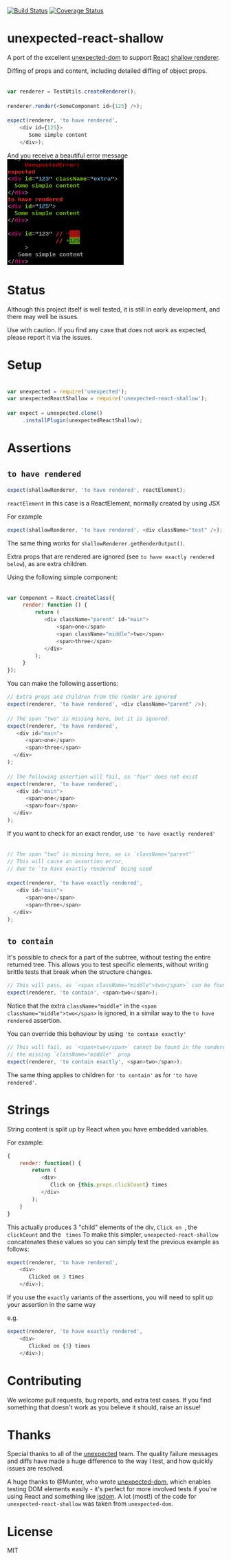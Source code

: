 [![Build Status](https://travis-ci.org/bruderstein/unexpected-react-shallow.svg?branch=master)](https://travis-ci.org/bruderstein/unexpected-react-shallow)
[![Coverage Status](https://coveralls.io/repos/bruderstein/unexpected-react-shallow/badge.svg?branch=&service=github)](https://coveralls.io/github/bruderstein/unexpected-react-shallow?branch=master)

# unexpected-react-shallow

A port of the excellent [unexpected-dom](https://github.com/munter/unexpected-dom) to support 
[React](http://reactjs.org) [shallow renderer](https://facebook.github.io/react/docs/test-utils.html#shallow-rendering).

Diffing of props and content, including detailed diffing of object props.

```js

var renderer = TestUtils.createRenderer();

renderer.render(<SomeComponent id={125} />);

expect(renderer, 'to have rendered', 
    <div id={125}>
       Some simple content
    </div>);

```

And you receive a beautiful error message 
![error message](https://raw.githubusercontent.com/bruderstein/unexpected-react-shallow/master/docs/error_diff.png)

# Status

Although this project itself is well tested, it is still in early development, and there may well be issues.

Use with caution.  If you find any case that does not work as expected, please report it via the issues.


# Setup

```js

var unexpected = require('unexpected');
var unexpectedReactShallow = require('unexpected-react-shallow');

var expect = unexpected.clone()
     .installPlugin(unexpectedReactShallow);

```

# Assertions
 
## `to have rendered`

```js
expect(shallowRenderer, 'to have rendered', reactElement);
```

`reactElement` in this case is a ReactElement, normally created by using JSX

For example

```js
expect(shallowRenderer, 'to have rendered', <div className="test" />);
```

The same thing works for `shallowRenderer.getRenderOutput()`.

Extra props that are rendered are ignored (see `to have exactly rendered below`), as 
are extra children.

Using the following simple component:
```js

var Component = React.createClass({
     render: function () {
         return (
            <div className="parent" id="main">
                <span>one</span>
                <span className="middle">two</span>
                <span>three</span>
            </div>
         );
     }
});
```

You can make the following assertions:

```js
// Extra props and children from the render are ignored
expect(renderer, 'to have rendered', <div className="parent" />);

// The span "two" is missing here, but it is ignored.
expect(renderer, 'to have rendered',
   <div id="main">
      <span>one</span>
      <span>three</span>
  </div>
);

// The following assertion will fail, as 'four' does not exist
expect(renderer, 'to have rendered',
   <div id="main">
      <span>one</span>
      <span>four</span>
  </div>
);
```

If you want to check for an exact render, use `'to have exactly rendered'`


```js

// The span "two" is missing here, as is `className="parent"` 
// This will cause an assertion error, 
// due to `to have exactly rendered` being used

expect(renderer, 'to have exactly rendered',
   <div id="main">
      <span>one</span>
      <span>three</span>
  </div>
);
```

## `to contain`

It's possible to check for a part of the subtree, without 
testing the entire returned tree.  This allows you to test specific elements, without
writing brittle tests that break when the structure changes.

```js
// This will pass, as `<span className="middle">two</span>` can be found in the renderers output
expect(renderer, 'to contain', <span>two</span>);
```

Notice that the extra `className="middle"` in the `<span className="middle">two</span>` is ignored,
in a similar way to the `to have rendered` assertion. 

You can override this behaviour by using `'to contain exactly'`


```js
// This will fail, as `<span>two</span>` cannot be found in the renderers output, due to 
// the missing `className="middle"` prop
expect(renderer, 'to contain exactly', <span>two</span>);

```

The same thing applies to children for `'to contain'` as for `'to have rendered'`.

# Strings

String content is split up by React when you have embedded variables.

For example:

```js
{
    render: function() {
        return (
           <div>
              Click on {this.props.clickCount} times
           </div>
        );
    }
}
```

This actually produces 3 "child" elements of the div, `Click on `, the `clickCount` and the ` times`
To make this simpler, `unexpected-react-shallow` concatenates these values so you can simply test the 
previous example as follows:

```js
expect(renderer, 'to have rendered', 
    <div>
       Clicked on 3 times
    </div>);
```

If you use the `exactly` variants of the assertions, you will need to split up your assertion in the same way

e.g.
```js
expect(renderer, 'to have exactly rendered', 
    <div>
       Clicked on {3} times
    </div>);
```

# Contributing

We welcome pull requests, bug reports, and extra test cases. If you find something that doesn't work
as you believe it should, raise an issue!

# Thanks

Special thanks to all of the [unexpected](http://github.com/unexpectedjs) team. The quality failure 
messages and diffs have made a huge difference to the way I test, and how quickly issues are resolved.

A huge thanks to @Munter, who wrote [unexpected-dom](http://github.com/munter/unexpected-dom), which enables
testing DOM elements easily - it's perfect for more involved tests if you're using React and something
like [jsdom](https://github.com/tmpvar/jsdom).  A lot (most!) of the code for `unexpected-react-shallow` was
taken from `unexpected-dom`.


# License

MIT

